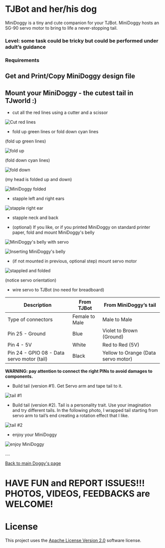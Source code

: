 # TJBot and her/his dog

MiniDoggy is a tiny and cute companion for your TJBot. MiniDoggy hosts an SG-90 servo motor to bring to life a never-stopping tail.

### Level: some task could be tricky but could be performed under adult’s guidance

### Requirements

## Get and Print/Copy MiniDoggy design file

## Mount your MiniDoggy - the cutest tail in TJworld :)

* cut all the red lines using a cutter and a scissor

![Cut red lines](https://github.com/fmanclossi/TJBot-playbook/blob/master/examples/Doggy/Media/MiniDoggyReduced/Cut%20red%20lines.jpg)

* fold up green lines or fold down cyan lines

(fold up green lines)

![fold up](https://github.com/fmanclossi/TJBot-playbook/blob/master/examples/Doggy/Media/MiniDoggyReduced/Fold%20up.jpg)

(fold down cyan lines)

![fold down](https://github.com/fmanclossi/TJBot-playbook/blob/master/examples/Doggy/Media/MiniDoggyReduced/Fold%20down.jpg)

(my head is folded up and down)

![MiniDoggy folded](https://github.com/fmanclossi/TJBot-playbook/blob/master/examples/Doggy/Media/MiniDoggyReduced/I'm%20folded%20up%20and%20down.jpg)

* stapple left and right ears

![stapple right ear](https://github.com/fmanclossi/TJBot-playbook/blob/master/examples/Doggy/Media/MiniDoggyReduced/Stapple%20left%20ear.jpg)

* stapple neck and back

* (optional) If you like, or if you printed MiniDoggy on standard printer paper, fold and mount MiniDoggy's belly

![MiniDoggy's belly with servo](https://github.com/fmanclossi/TJBot-playbook/blob/master/examples/Doggy/Media/MiniDoggyReduced/MiniDoggy%20belly%20with%20servo%20mounted.jpg)

![Inserting MiniDoggy's belly ](https://github.com/fmanclossi/TJBot-playbook/blob/master/examples/Doggy/Media/MiniDoggyReduced/MiniDoggy%20mounting%20belly%20and%20servo.jpg)

* (if not mounted in previous, optional step) mount servo motor

![stappled and folded](https://github.com/fmanclossi/TJBot-playbook/blob/master/examples/Doggy/Media/MiniDoggyReduced/Mount%20servo%20motor.jpg)

(notice servo orientation)

* wire servo to TJBot (no need for breadboard)

Description | From TJBot | From MiniDoggy’s tail
----------- | ---------- | ---------------------
Type of connectors | Female to Male | Male to Male
Pin 25 - Ground | Blue | Violet to Brown (Ground)
Pin 4 - 5V | White | Red to Red (5V)
Pin 24 - GPIO 08 - Data servo motor (tail) | Black | Yellow to Orange (Data servo motor)

**WARNING: pay attention to connect the right PINs to avoid damages to components.**

* Build tail (version #1). Get Servo arm and tape tail to it.

![tail #1](https://github.com/fmanclossi/TJBot-playbook/blob/master/examples/Doggy/Media/DoggyReduced/24.Doggy%20Tail%20version%201.jpg)

* Build tail (version #2). Tail is a personality trait. Use your imagination and try different tails. In the following photo, I wrapped tail starting from servo arm to tail’s end creating a rotation effect that I like.

![tail #2](https://github.com/fmanclossi/TJBot-playbook/blob/master/examples/Doggy/Media/DoggyReduced/25.Doggy%20tail%20version2.jpg)

* enjoy your MiniDoggy

![enjoy MiniDoggy](https://github.com/fmanclossi/TJBot-playbook/blob/master/examples/Doggy/Media/MiniDoggyReduced/MiniDoggy%20finished.jpg)

....

[Back to main Doggy's page](https://github.com/fmanclossi/TJBot-playbook/tree/master/examples/Doggy)

# HAVE FUN and REPORT ISSUES!!! PHOTOS, VIDEOS, FEEDBACKS are WELCOME!

# License  
This project uses the [Apache License Version 2.0](../../LICENSE) software license.  
